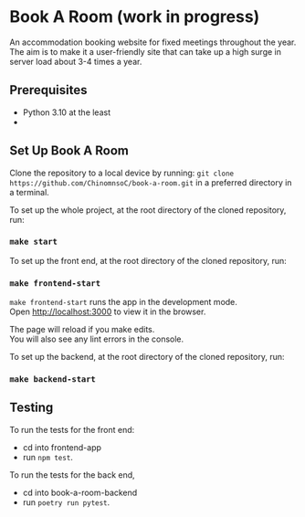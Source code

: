 # Book A Room (work in progress)

An accommodation booking website for fixed meetings throughout the year. The aim is to make it a user-friendly site that can take up a high surge in server load about 3-4 times a year.

## Prerequisites
- Python 3.10 at the least
- 

## Set Up Book A Room

Clone the repository to a local device by running: `git clone https://github.com/ChinomnsoC/book-a-room.git` in a preferred directory in a terminal.

To set up the whole project, at the root directory of the cloned repository, run:

### `make start`

To set up the front end, at the root directory of the cloned repository, run:

### `make frontend-start`

`make frontend-start` runs the app in the development mode.\
Open [http://localhost:3000](http://localhost:3000) to view it in the browser.

The page will reload if you make edits.\
You will also see any lint errors in the console.


To set up the backend, at the root directory of the cloned repository, run:

### `make backend-start`

## Testing

To run the tests for the front end:
- cd into frontend-app
- run `npm test`.
  
To run the tests for the back end, 
- cd into book-a-room-backend
- run `poetry run pytest`.

